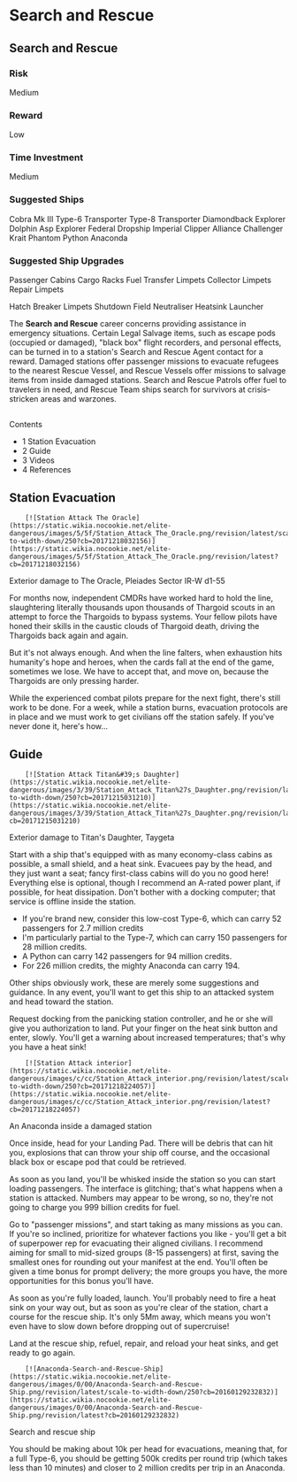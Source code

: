 # Search and Rescue
## Search and Rescue

		

### Risk

Medium

### Reward

Low

### Time Investment

Medium

### Suggested Ships

Cobra Mk III
Type-6 Transporter
Type-8 Transporter
Diamondback Explorer
Dolphin
Asp Explorer
Federal Dropship
Imperial Clipper
Alliance Challenger
Krait Phantom
Python
Anaconda

### Suggested Ship Upgrades

Passenger Cabins
Cargo Racks
Fuel Transfer Limpets
Collector Limpets
Repair Limpets

Hatch Breaker Limpets
Shutdown Field Neutraliser
Heatsink Launcher

The **Search and Rescue** career concerns providing assistance in emergency situations. Certain Legal Salvage items, such as escape pods (occupied or damaged), "black box" flight recorders, and personal effects, can be turned in to a station's Search and Rescue Agent contact for a reward. Damaged stations offer passenger missions to evacuate refugees to the nearest Rescue Vessel, and Rescue Vessels offer missions to salvage items from inside damaged stations. Search and Rescue Patrols offer fuel to travelers in need, and Rescue Team ships search for survivors at crisis-stricken areas and warzones.

## 

Contents

- 1 Station Evacuation
- 2 Guide
- 3 Videos
- 4 References

## Station Evacuation

 	 	[![Station Attack The Oracle](https://static.wikia.nocookie.net/elite-dangerous/images/5/5f/Station_Attack_The_Oracle.png/revision/latest/scale-to-width-down/250?cb=20171218032156)](https://static.wikia.nocookie.net/elite-dangerous/images/5/5f/Station_Attack_The_Oracle.png/revision/latest?cb=20171218032156) 	 		 			 		 		 		 			
Exterior damage to The Oracle, Pleiades Sector IR-W d1-55
 		 	 

For months now, independent CMDRs have worked hard to hold the line, slaughtering literally thousands upon thousands of Thargoid scouts in an attempt to force the Thargoids to bypass systems. Your fellow pilots have honed their skills in the caustic clouds of Thargoid death, driving the Thargoids back again and again.

But it's not always enough. And when the line falters, when exhaustion hits humanity's hope and heroes, when the cards fall at the end of the game, sometimes we lose. We have to accept that, and move on, because the Thargoids are only pressing harder.

While the experienced combat pilots prepare for the next fight, there's still work to be done. For a week, while a station burns, evacuation protocols are in place and we must work to get civilians off the station safely. If you've never done it, here's how...

## Guide

 	 	[![Station Attack Titan&#39;s Daughter](https://static.wikia.nocookie.net/elite-dangerous/images/3/39/Station_Attack_Titan%27s_Daughter.png/revision/latest/scale-to-width-down/250?cb=20171215031210)](https://static.wikia.nocookie.net/elite-dangerous/images/3/39/Station_Attack_Titan%27s_Daughter.png/revision/latest?cb=20171215031210) 	 		 			 		 		 		 			
Exterior damage to Titan's Daughter, Taygeta
 		 	 

Start with a ship that's equipped with as many economy-class cabins as possible, a small shield, and a heat sink. Evacuees pay by the head, and they just want a seat; fancy first-class cabins will do you no good here! Everything else is optional, though I recommend an A-rated power plant, if possible, for heat dissipation. Don't bother with a docking computer; that service is offline inside the station.

- If you're brand new, consider this low-cost Type-6, which can carry 52 passengers for 2.7 million credits
- I'm particularly partial to the Type-7, which can carry 150 passengers for 28 million credits.
- A Python can carry 142 passengers for 94 million credits.
- For 226 million credits, the mighty Anaconda can carry 194.

Other ships obviously work, these are merely some suggestions and guidance. In any event, you'll want to get this ship to an attacked system and head toward the station.

Request docking from the panicking station controller, and he or she will give you authorization to land. Put your finger on the heat sink button and enter, slowly. You'll get a warning about increased temperatures; that's why you have a heat sink!

 	 	[![Station Attack interior](https://static.wikia.nocookie.net/elite-dangerous/images/c/cc/Station_Attack_interior.png/revision/latest/scale-to-width-down/250?cb=20171218224057)](https://static.wikia.nocookie.net/elite-dangerous/images/c/cc/Station_Attack_interior.png/revision/latest?cb=20171218224057) 	 		 			 		 		 		 			
An Anaconda inside a damaged station
 		 	 

Once inside, head for your Landing Pad. There will be debris that can hit you, explosions that can throw your ship off course, and the occasional black box or escape pod that could be retrieved.

As soon as you land, you'll be whisked inside the station so you can start loading passengers. The interface is glitching; that's what happens when a station is attacked. Numbers may appear to be wrong, so no, they're not going to charge you 999 billion credits for fuel.

Go to "passenger missions", and start taking as many missions as you can. If you're so inclined, prioritize for whatever factions you like - you'll get a bit of superpower rep for evacuating their aligned civilians. I recommend aiming for small to mid-sized groups (8-15 passengers) at first, saving the smallest ones for rounding out your manifest at the end. You'll often be given a time bonus for prompt delivery; the more groups you have, the more opportunities for this bonus you'll have.

As soon as you're fully loaded, launch. You'll probably need to fire a heat sink on your way out, but as soon as you're clear of the station, chart a course for the rescue ship. It's only 5Mm away, which means you won't even have to slow down before dropping out of supercruise!

Land at the rescue ship, refuel, repair, and reload your heat sinks, and get ready to go again.

 	 	[![Anaconda-Search-and-Rescue-Ship](https://static.wikia.nocookie.net/elite-dangerous/images/0/00/Anaconda-Search-and-Rescue-Ship.png/revision/latest/scale-to-width-down/250?cb=20160129232832)](https://static.wikia.nocookie.net/elite-dangerous/images/0/00/Anaconda-Search-and-Rescue-Ship.png/revision/latest?cb=20160129232832) 	 		 			 		 		 		 			
Search and rescue ship
 		 	 

You should be making about 10k per head for evacuations, meaning that, for a full Type-6, you should be getting 500k credits per round trip (which takes less than 10 minutes) and closer to 2 million credits per trip in an Anaconda.